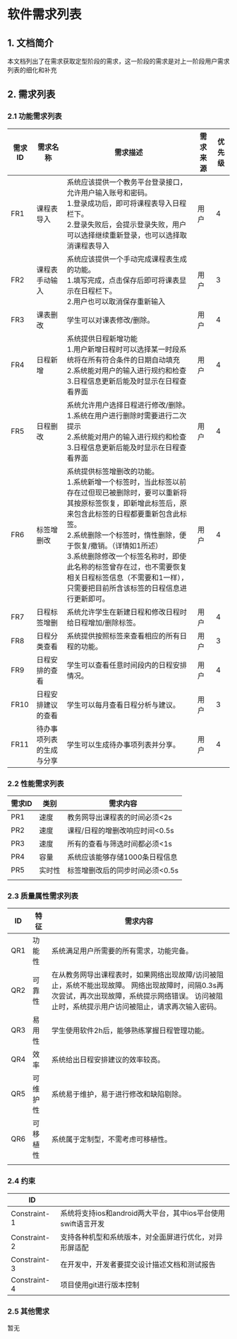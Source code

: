 # 软件需求列表

## 1. 文档简介

​	本文档列出了在需求获取定型阶段的需求，这一阶段的需求是对上一阶段用户需求列表的细化和补充

## 2. 需求列表

### 2.1 功能需求列表

| 需求ID | 需求名称                 | 需求描述                                                     | 需求来源 | 优先级 |
| ------ | ------------------------ | ------------------------------------------------------------ | -------- | ------ |
| FR1    | 课程表导入               | 系统应该提供一个教务平台登录接口，允许用户输入账号和密码。<br />1.登录成功后，即可将课程表导入日程栏下。  <br />   2.登录失败后，会提示登录失败，用户可以选择继续重新登录，也可以选择取消课程表导入                            | 用户     | 4      |
| FR2    | 课程表手动输入           | 系统应该提供一个手动完成课程表生成的功能。<br /> 1.填写完成，点击保存后即可将课表显示在日程栏下。<br />2.用户也可以取消保存重新输入                                       | 用户     | 3      |
| FR3    | 课表删改                 | 学生可以对课表修改/删除。                                    | 用户     | 4      |
| FR4    | 日程新增                 | 系统提供日程新增功能<br /> 1.用户新增日程时可以选择某一时段系统将在所有符合条件的日期自动填充<br />2.系统能对用户的输入进行规约和检查<br />3.日程信息更新后能及时显示在日程查看界面                                     | 用户     | 4      |
| FR5    | 日程删改                 | 系统允许用户选择日程进行修改/删除。<br />1.系统在用户进行删除时需要进行二次提示<br />2.系统能对用户的输入进行规约和检查<br/>3.日程信息更新后能及时显示在日程查看界面                      | 用户     | 4      |
| FR6    | 标签增删改               | 系统提供标签增删改的功能。<br />1.系统新增一个标签时，当此标签以前存在过但现已被删除时，要可以重新将其按原标签恢复，即新增此标签后，原来包含此标签的日程都要重新包含此标签。<br />2.系统删除一个标签时，惰性删除，便于恢复/撤销。（详情如1所述）<br />3.系统删除修改一个标签名称时，即使此名称的标签曾存在过，也不需要恢复相关日程标签信息（不需要和1一样），只需要把目前所含该标签的日程信息进行更新即可。 | 用户     | 4      |
| FR7    | 日程标签增删             | 系统允许学生在新建日程和修改日程时给日程增加/删除标签。      | 用户     | 4      |
| FR8    | 日程分类查看             | 系统提供按照标签来查看相应的所有日程的功能。                 | 用户     | 3      |
| FR9    | 日程安排的查看           | 学生可以查看任意时间段内的日程安排情况。                     | 用户     | 4      |
| FR10   | 日程安排建议的查看       | 学生可以每月查看日程分析与建议。                             | 用户     | 3      |
| FR11   | 待办事项列表的生成与分享 | 学生可以生成待办事项列表并分享。                             | 用户     | 4      |

### 2.2 性能需求列表

| 需求ID | 类别   | 需求内容                        |
| ------ | ------ | ------------------------------- |
| PR1    | 速度   | 教务网导出课程表的时间必须<2s   |
| PR2    | 速度   | 课程/日程的增删改响应时间<0.5s  |
| PR3    | 速度   | 所有的查看与筛选时间都必须<1s   |
| PR4    | 容量   | 系统应该能够存储1000条日程信息  |
| PR5    | 实时性 | 标签增删改后的同步时间必须<0.5s |
|        |        |                                 |

### 2.3 质量属性需求列表

| ID   | 特征     | 需求内容                                                     |
| ---- | -------- | ------------------------------------------------------------ |
| QR1  | 功能性   | 系统满足用户所需要的所有需求，功能完备。                     |
| QR2  | 可靠性   | 在从教务网导出课程表时，如果网络出现故障/访问被阻止，系统不能出现故障。 网络出现故障时，间隔0.3s再次尝试，再次出现故障，系统提示网络错误。 访问被阻止时，系统提示用户访问被阻止，请求再次输入密码。 |
| QR3  | 易用性   | 学生使用软件2h后，能够熟练掌握日程管理功能。                 |
| QR4  | 效率     | 系统给出日程安排建议的效率较高。                             |
| QR5  | 可维护性 | 系统易于维护，易于进行修改和缺陷剔除。                       |
| QR6  | 可移植性 | 系统属于定制型，不需考虑可移植性。                           |
|      |          |                                                              |

### 2.4 约束

| ID           |                                                              |
| ------------ | ------------------------------------------------------------ |
| Constraint-1 | 系统将支持ios和android两大平台，其中ios平台使用swift语言开发 |
| Constraint-2 | 支持各种机型和系统版本，对全面屏进行优化，对异形屏适配       |
| Constraint-3 | 在开发中，开发者要提交设计描述文档和测试报告                 |
| Constraint-4 | 项目使用git进行版本控制                                      |

### 2.5 其他需求

暂无